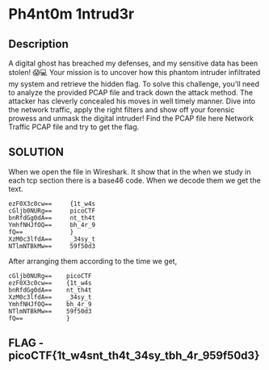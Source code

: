 # Ph4nt0m 1ntrud3r

## Description

A digital ghost has breached my defenses, and my sensitive data has been stolen! 😱💻 Your mission is to uncover how this phantom intruder infiltrated my system and retrieve the hidden flag. To solve this challenge, you'll need to analyze the provided PCAP file and track down the attack method. The attacker has cleverly concealed his moves in well timely manner. Dive into the network traffic, apply the right filters and show off your forensic prowess and unmask the digital intruder! Find the PCAP file here Network Traffic PCAP file and try to get the flag. 

## SOLUTION

When we open the file in Wireshark. It show that in the when we study in each tcp section there is a base46 code. When we decode them we get the text.

```
ezF0X3c0cw==     {1t_w4s
cGljb0NURg==     picoCTF
bnRfdGg0dA==     nt_th4t
YmhfNHJfOQ==     bh_4r_9
fQ==             }
XzM0c3lfdA==     _34sy_t
NTlmNTBkMw==     59f50d3
```

After arranging them according to the time we get,

```
cGljb0NURg==    picoCTF
ezF0X3c0cw==    {1t_w4s
bnRfdGg0dA==    nt_th4t
XzM0c3lfdA==    _34sy_t
YmhfNHJfOQ==    bh_4r_9
NTlmNTBkMw==    59f50d3
fQ==            }
```

## FLAG - picoCTF{1t_w4snt_th4t_34sy_tbh_4r_959f50d3}


